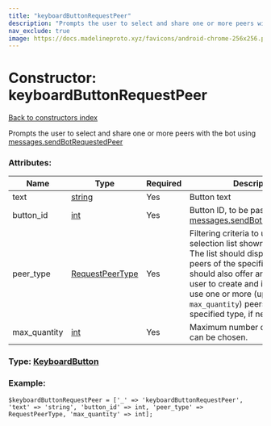 ```yaml
---
title: "keyboardButtonRequestPeer"
description: "Prompts the user to select and share one or more peers with the bot using messages.sendBotRequestedPeer"
nav_exclude: true
image: https://docs.madelineproto.xyz/favicons/android-chrome-256x256.png
---
```

# Constructor: keyboardButtonRequestPeer  
[Back to constructors index](/API_docs/constructors/index.html)



Prompts the user to select and share one or more peers with the bot using [messages.sendBotRequestedPeer](../methods/messages.sendBotRequestedPeer.html)

### Attributes:

| Name     |    Type       | Required | Description |
|----------|---------------|----------|-------------|
|text|[string](/API_docs/types/string.html) | Yes|Button text|
|button\_id|[int](/API_docs/types/int.html) | Yes|Button ID, to be passed to [messages.sendBotRequestedPeer](../methods/messages.sendBotRequestedPeer.html).|
|peer\_type|[RequestPeerType](/API_docs/types/RequestPeerType.html) | Yes|Filtering criteria to use for the peer selection list shown to the user. <br>The list should display all existing peers of the specified type, and should also offer an option for the user to create and immediately use one or more (up to `max_quantity`) peers of the specified type, if needed.|
|max\_quantity|[int](/API_docs/types/int.html) | Yes|Maximum number of peers that can be chosen.|



### Type: [KeyboardButton](/API_docs/types/KeyboardButton.html)


### Example:

```
$keyboardButtonRequestPeer = ['_' => 'keyboardButtonRequestPeer', 'text' => 'string', 'button_id' => int, 'peer_type' => RequestPeerType, 'max_quantity' => int];
```  
